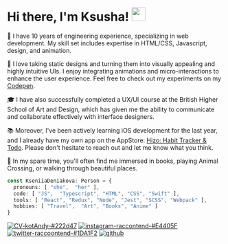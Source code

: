 <h1>Hi there, I'm Ksusha! <img src="https://user-images.githubusercontent.com/5080574/182417516-4288dece-7b78-445d-93b1-7e3dd3a65a2d.gif" width="32px"></h1>

🐾 I have 10 years of engineering experience, specializing in web development. My skill set includes expertise in HTML/CSS, Javascript, design, and animation.

🫶 I love taking static designs and turning them into visually appealing and highly intuitive UIs. I enjoy integrating animations and micro-interactions to enhance the user experience. Feel free to check out my experiments on my [Codepen](https://codepen.io/kotAndy).

🎓 I have also successfully completed a UX/UI course at the British Higher School of Art and Design, which has given me the ability to communicate and collaborate effectively with interface designers.

📚 Moreover, I've been actively learning iOS development for the last year, and I already have my own app on the AppStore: [Hizo: Habit Tracker & Todo](https://hizo.me/). Please don't hesitate to reach out and let me know what you think.

🐳 In my spare time, you'll often find me immersed in books, playing Animal Crossing, or walking through beautiful places.

```typescript
const KseniiaDeniakova: Person = {
  pronouns: [ "she",  "her" ],
  code: [ "JS",  "Typescript", "HTML", "CSS", "Swift" ],
  tools: [ "React", "Redux", "Node", "Jest", "SCSS", "Webpack" ],
  hobbies: [ "Travel",  "Art", "Books", "Anime" ]
}
```

[![CV-kotAndy-#222d47](https://user-images.githubusercontent.com/5080574/182424687-fb74afe1-398c-4bdb-b39a-d59cbe24ba23.svg)](https://kotandy.pro/projects/cv/)
[![instagram-raccontend-#E4405F](https://user-images.githubusercontent.com/5080574/182424677-1316fff3-b371-4d79-924c-88d17e9e1274.svg)](https://www.instagram.com/raccoontend/)
[![twitter-raccoontend-#1DA1F2](https://user-images.githubusercontent.com/5080574/182425194-0f5b22bb-3f0c-4507-a4d3-46f481ec7e3c.svg)](https://twitter.com/raccoontend)
[![github](https://img.shields.io/github/followers/raccoonAndy?label=follow&logo=github)](https://github.com/raccoonAndy)
